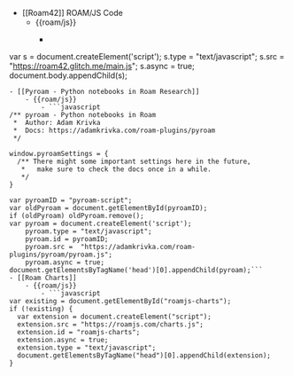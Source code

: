 - [[Roam42]] ROAM/JS Code
    - {{roam/js}}
        - ```javascript
var s = document.createElement('script');
	s.type = "text/javascript";
  	s.src =  "https://roam42.glitch.me/main.js";
  	s.async = true;
document.body.appendChild(s);
```
- [[Pyroam - Python notebooks in Roam Research]]
    - {{roam/js}}
        - ```javascript
/** pyroam - Python notebooks in Roam
 *  Author: Adam Krivka
 *  Docs: https://adamkrivka.com/roam-plugins/pyroam
 */

window.pyroamSettings = {
  /** There might some important settings here in the future,
   *   make sure to check the docs once in a while.
   */
}

var pyroamID = "pyroam-script";
var oldPyroam = document.getElementById(pyroamID);
if (oldPyroam) oldPyroam.remove();
var pyroam = document.createElement('script');
	pyroam.type = "text/javascript";
	pyroam.id = pyroamID;
	pyroam.src =  "https://adamkrivka.com/roam-plugins/pyroam/pyroam.js";
  	pyroam.async = true;
document.getElementsByTagName('head')[0].appendChild(pyroam);```
- [[Roam Charts]]
    - {{roam/js}}
        - ```javascript
var existing = document.getElementById("roamjs-charts");
if (!existing) {
  var extension = document.createElement("script");
  extension.src = "https://roamjs.com/charts.js";
  extension.id = "roamjs-charts";
  extension.async = true;
  extension.type = "text/javascript";
  document.getElementsByTagName("head")[0].appendChild(extension);
}
```
